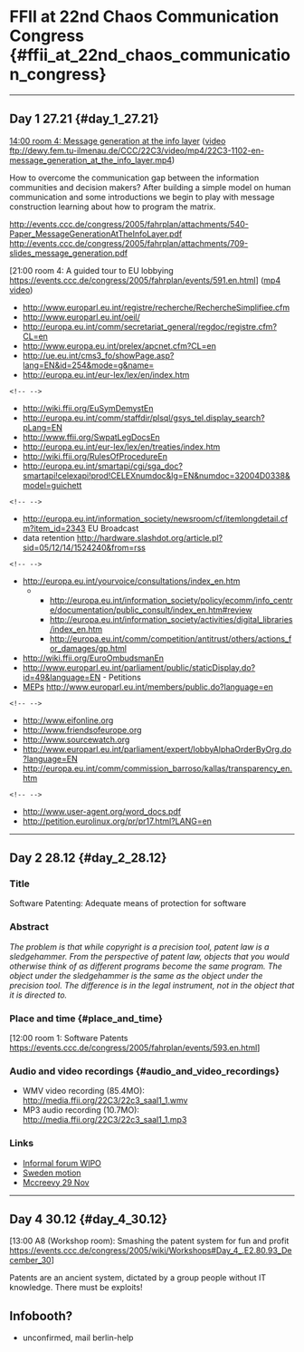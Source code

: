 # FFII at 22nd Chaos Communication Congress {#ffii_at_22nd_chaos_communication_congress}

------------------------------------------------------------------------

## Day 1 27.21 {#day_1_27.21}

[14:00 room 4: Message generation at the info
layer](http://events.ccc.de/congress/2005/fahrplan/events/1102.en.html "wikilink")
([video
<ftp://dewy.fem.tu-ilmenau.de/CCC/22C3/video/mp4/22C3-1102-en-message_generation_at_the_info_layer.mp4>](mp4 "wikilink"))

How to overcome the communication gap between the information
communities and decision makers? After building a simple model on human
communication and some introductions we begin to play with message
construction learning about how to program the matrix.

<http://events.ccc.de/congress/2005/fahrplan/attachments/540-Paper_MessageGenerationAtTheInfoLayer.pdf>
<http://events.ccc.de/congress/2005/fahrplan/attachments/709-slides_message_generation.pdf>

\[21:00 room 4: A guided tour to EU lobbying
<https://events.ccc.de/congress/2005/fahrplan/events/591.en.html>\]
([mp4
video](http://debian.atekon.de/mirror/22c3/22C3-591-en-european_it_lobbying.mp4 "wikilink"))

-   <http://www.europarl.eu.int/registre/recherche/RechercheSimplifiee.cfm>
-   <http://www.europarl.eu.int/oeil/>
-   <http://europa.eu.int/comm/secretariat_general/regdoc/registre.cfm?CL=en>
-   <http://www.europa.eu.int/prelex/apcnet.cfm?CL=en>
-   <http://ue.eu.int/cms3_fo/showPage.asp?lang=EN&id=254&mode=g&name=>
-   <http://europa.eu.int/eur-lex/lex/en/index.htm>

```{=html}
<!-- -->
```
-   <http://wiki.ffii.org/EuSymDemystEn>
-   <http://europa.eu.int/comm/staffdir/plsql/gsys_tel.display_search?pLang=EN>
-   <http://www.ffii.org/SwpatLegDocsEn>
-   <http://europa.eu.int/eur-lex/lex/en/treaties/index.htm>
-   <http://wiki.ffii.org/RulesOfProcedureEn>
-   <http://europa.eu.int/smartapi/cgi/sga_doc?smartapi!celexapi!prod!CELEXnumdoc&lg=EN&numdoc=32004D0338&model=guichett>

```{=html}
<!-- -->
```
-   <http://europa.eu.int/information_society/newsroom/cf/itemlongdetail.cfm?item_id=2343>
    EU Broadcast
-   data retention
    <http://hardware.slashdot.org/article.pl?sid=05/12/14/1524240&from=rss>

```{=html}
<!-- -->
```
-   <http://europa.eu.int/yourvoice/consultations/index_en.htm>
    -   -   <http://europa.eu.int/information_society/policy/ecomm/info_centre/documentation/public_consult/index_en.htm#review>
        -   <http://europa.eu.int/information_society/activities/digital_libraries/index_en.htm>
        -   <http://europa.eu.int/comm/competition/antitrust/others/actions_for_damages/gp.html>
-   <http://wiki.ffii.org/EuroOmbudsmanEn>
-   <http://www.europarl.eu.int/parliament/public/staticDisplay.do?id=49&language=EN> -
    Petitions
-   [MEPs](MEPs "wikilink")
    <http://www.europarl.eu.int/members/public.do?language=en>

```{=html}
<!-- -->
```
-   <http://www.eifonline.org>
-   <http://www.friendsofeurope.org>
-   <http://www.sourcewatch.org>
-   <http://www.europarl.eu.int/parliament/expert/lobbyAlphaOrderByOrg.do?language=EN>
-   <http://europa.eu.int/comm/commission_barroso/kallas/transparency_en.htm>

```{=html}
<!-- -->
```
-   <http://www.user-agent.org/word_docs.pdf>
-   <http://petition.eurolinux.org/pr/pr17.html?LANG=en>

------------------------------------------------------------------------

## Day 2 28.12 {#day_2_28.12}

### Title

Software Patenting: Adequate means of protection for software

### Abstract

*The problem is that while copyright is a precision tool, patent law is
a sledgehammer. From the perspective of patent law, objects that you
would otherwise think of as different programs become the same program.
The object under the sledgehammer is the same as the object under the
precision tool. The difference is in the legal instrument, not in the
object that it is directed to.*

### Place and time {#place_and_time}

\[12:00 room 1: Software Patents
<https://events.ccc.de/congress/2005/fahrplan/events/593.en.html>\]

### Audio and video recordings {#audio_and_video_recordings}

-   WMV video recording (85.4MO):
    <http://media.ffii.org/22C3/22c3_saal1_1.wmv>
-   MP3 audio recording (10.7MO):
    <http://media.ffii.org/22C3/22c3_saal1_1.mp3>

### Links

-   [Informal forum
    WIPO](http://www.wipo.int/meetings/2006/scp_of_ge_06/en/ "wikilink")
-   [Sweden motion](http://wiki.ffii.org/NatParlGreen0510En "wikilink")
-   [Mccreevy 29
    Nov](http://europa.eu.int/rapid/pressReleasesAction.do?reference=SPEECH/05/741&format=HTML&aged=0&language=EN&guiLanguage=en "wikilink")

------------------------------------------------------------------------

## Day 4 30.12 {#day_4_30.12}

\[13:00 A8 (Workshop room): Smashing the patent system for fun and
profit
<https://events.ccc.de/congress/2005/wiki/Workshops#Day_4_.E2.80.93_December_30>\]

Patents are an ancient system, dictated by a group people without IT
knowledge. There must be exploits!

## Infobooth?

-   unconfirmed, mail berlin-help
